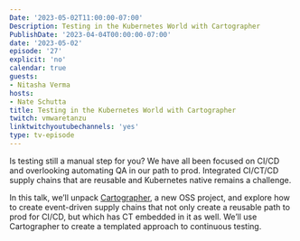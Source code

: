 ```yaml
---
Date: '2023-05-02T11:00:00-07:00'
Description: Testing in the Kubernetes World with Cartographer
PublishDate: '2023-04-04T00:00:00-07:00'
date: '2023-05-02'
episode: '27'
explicit: 'no'
calendar: true
guests:
- Nitasha Verma
hosts:
- Nate Schutta
title: Testing in the Kubernetes World with Cartographer
twitch: vmwaretanzu
linktwitchyoutubechannels: 'yes'
type: tv-episode
---
```


Is testing still a manual step for you? We have all been focused on CI/CD and overlooking automating QA in our path to prod. Integrated CI/CT/CD supply chains that are reusable and Kubernetes native remains a challenge.  

In this talk, we’ll unpack <a href='https://cartographer.sh/'>Cartographer</a>, a new OSS project, and explore how to create event-driven supply chains that not only create a reusable path to prod for CI/CD, but which has CT embedded in it as well. We’ll use Cartographer to create a templated approach to continuous testing.